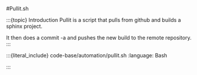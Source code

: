 #Pullit.sh

:::{topic} Introduction
Pullit is a script that pulls from github and builds a sphinx project.  

It then does a commit -a and pushes the new build to the remote repository.  
:::

:::{literal_include} code-base/automation/pullit.sh
:language: Bash

:::
